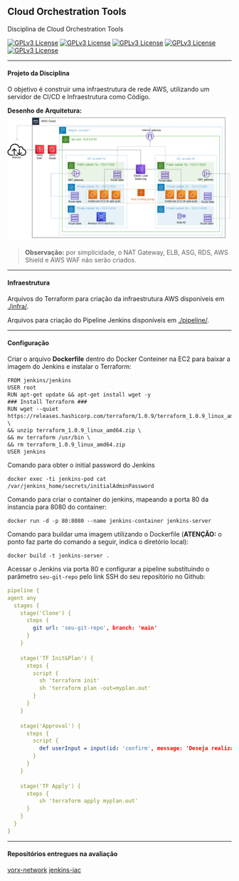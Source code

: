 ## Cloud Orchestration Tools

Disciplina de Cloud Orchestration Tools

[![GPLv3 License](https://img.shields.io/badge/Cloud-AWS-orange.svg)](https://aws.amazon.com/pt/) [![GPLv3 License](https://img.shields.io/badge/InfraAsCode-Terraform-purple.svg)](https://www.terraform.io/) [![GPLv3 License](https://img.shields.io/badge/CI-Github-black.svg)](https://github.com/) [![GPLv3 License](https://img.shields.io/badge/CD-Jenkins-red.svg)](https://www.jenkins.io/) [![GPLv3 License](https://img.shields.io/badge/Conteiners-Docker-blue.svg)](https://www.docker.com/)

---

#### Projeto da Disciplina

O objetivo é construir uma infraestrutura de rede AWS, utilizando um servidor de CI/CD e Infraestrutura como Código.

**Desenho de Arquitetura:**
![Desenho de Arquitetura de Rede](./imagens/Case-Vorx-Company.png "Desenho de Arquitetura de Rede")

> **Observação:** por simplicidade, o NAT Gateway, ELB, ASG, RDS, AWS Shield e AWS WAF não serão criados.

---

#### Infraestrutura

Arquivos do Terraform para criação da infraestrutura AWS disponíveis em [./infra/](./infra/).

Arquivos para criação do Pipeline Jenkins disponíveis em [./pipeline/](./pipeline/).

---

#### Configuração

Criar o arquivo **Dockerfile** dentro do Docker Conteiner na EC2 para baixar a imagem do Jenkins e instalar o Terraform:

```Docker
FROM jenkins/jenkins
USER root
RUN apt-get update && apt-get install wget -y
### Install Terraform ###
RUN wget --quiet https://releases.hashicorp.com/terraform/1.0.9/terraform_1.0.9_linux_amd64.zip \
&& unzip terraform_1.0.9_linux_amd64.zip \
&& mv terraform /usr/bin \
&& rm terraform_1.0.9_linux_amd64.zip
USER jenkins
```

Comando para obter o initial password do Jenkins
```Docker
docker exec -ti jenkins-pod cat /var/jenkins_home/secrets/initialAdminPassword
```

Comando para criar o container do jenkins, mapeando a porta 80 da instancia para 8080 do container:
```Docker
docker run -d -p 80:8080 --name jenkins-container jenkins-server
```

Comando para buildar uma imagem utilizando o Dockerfile (**ATENÇÃO:** o ponto faz parte do comando a seguir, indica o diretório local):
```Docker
docker build -t jenkins-server .
```

Acessar o Jenkins via porta 80 e configurar a pipeline substituindo o parâmetro `seu-git-repo` pelo link SSH do seu repositório no Github:

```yaml
pipeline {
agent any
  stages {
    stage('Clone') {
      steps {
        git url: 'seu-git-repo', branch: 'main'
      }
    }

    stage('TF Init&Plan') {
      steps {
        script {
          sh 'terraform init'
          sh 'terraform plan -out=myplan.out'
        }
      }
    }

    stage('Approval') {
      steps {
        script {
          def userInput = input(id: 'confirm', message: 'Deseja realizar um ' + params.TF_OPTION +  ' na Infraestrutura?', parameters: [ [$class: 'BooleanParameterDefinition', defaultValue: false, description: 'Acao ' + params.TF_OPTION + ' Terraform', name: 'confirm'] ])
        }
      }
    }

    stage('TF Apply') {
      steps {
          sh 'terraform apply myplan.out'
      }
    }
  }
}
```

---

#### Repositórios entregues na avaliação

[vorx-network](https://github.com/Gustavo-RibMartins/vorx-network)
[jenkins-iac](https://github.com/Gustavo-RibMartins/jenkins-iac)